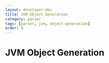 ```yaml
---
layout: developer-doc
title: JVM Object Generation
category: parser
tags: [parser, jvm, object-generation]
order: 9
---
```


# JVM Object Generation

<!-- MarkdownTOC levels="2,3" autolink="true" -->

<!-- /MarkdownTOC -->
